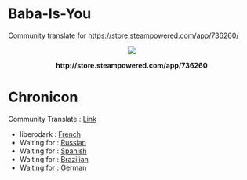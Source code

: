 # Baba-Is-You
Community translate for https://store.steampowered.com/app/736260/

<p align="center">
    <img src="http://cdn.edgecast.steamstatic.com/steam/apps/736260/header.jpg?t=1513619827">    
</p>
<p align="center">
  <b>http://store.steampowered.com/app/736260</b>
</p>

# Chronicon

Community Translate : <a href=""> Link </a>

- liberodark : <a href="https://steamcommunity.com/app/736260/discussions/0//"> French </a>
- Waiting for : <a href=""> Russian </a>
- Waiting for : <a href=""> Spanish </a>
- Waiting for : <a href=""> Brazilian </a>
- Waiting for : <a href=""> German </a>
